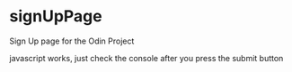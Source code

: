 # signUpPage

Sign Up page for the Odin Project

javascript works, just check the console after you press the submit button